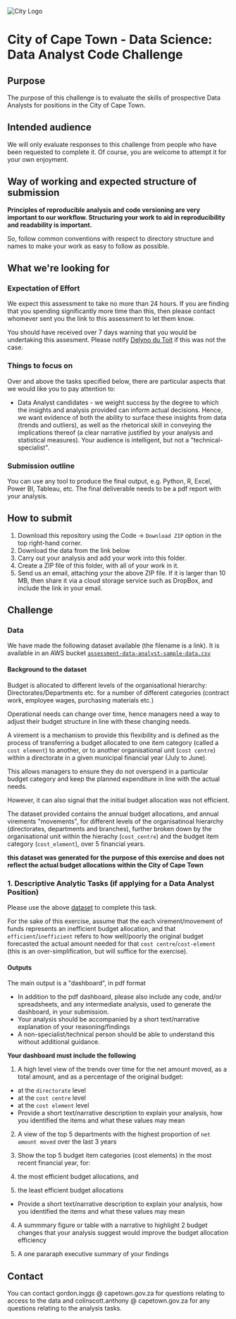 
<img src="img/city_emblem.png" alt="City Logo"/>

# City of Cape Town - Data Science: Data Analyst Code Challenge

## Purpose

The purpose of this challenge is to evaluate the skills of prospective Data Analysts for positions in the City of Cape Town. 

## Intended audience

We will only evaluate responses to this challenge from people who have been requested to complete it. Of course, you are welcome to attempt it for your own enjoyment.

## Way of working and expected structure of submission
**Principles of reproducible analysis and code versioning are very important to our workflow. Structuring your work to aid in reproducibility and readability is important.**

So, follow common conventions with respect to directory structure and names to make your work as easy to follow as possible.

## What we're looking for
### Expectation of Effort
We expect this assessment to take no more than 24 hours. If you are finding that you spending significantly more time than this, then please contact whomever sent you the link to this assessment to let them know.

You should have received over 7 days warning that you would be undertaking this assesment. Please notify [Delyno du Toit](delyno.dutoit@capetown.gov.za) if this was not the case.

### Things to focus on
Over and above the tasks specified below, there are particular aspects that we would like you to pay attention to:

* Data Analyst candidates - we weight success by the degree to which the insights and analysis provided can inform actual decisions. Hence, we want evidence of both the ability to surface these insights from data (trends and outliers), as well as the rhetorical skill in conveying the implications thereof (a clear narrative justified by your analysis and statistical measures). Your audience is intelligent, but not a "technical-specialist".

### Submission outline
You can use any tool to produce the final output, e.g. Python, R, Excel, Power BI, Tableau, etc. The final deliverable needs to be a pdf report with your analysis.

## How to submit
1. Download this repository using the Code -> `Download ZIP` option in the top right-hand corner.
2. Download the data from the link below
3. Carry out your analysis and add your work into this folder.
6. Create a ZIP file of this folder, with all of your work in it.
7. Send us an email, attaching your the above ZIP file. If it is larger than 10 MB, then share it via a cloud storage service such as DropBox, and include the link in your email. 

## Challenge
### Data
We have made the following dataset available (the filename is a link). It is available in an AWS bucket [`assessment-data-analyst-sample-data.csv`](https://cct-budgets-code-challenge-input-data.s3.amazonaws.com/opm.assessment-data-analyst-sample-data.csv)

#### Background to the dataset
Budget is allocated to different levels of the organisational hierarchy: Directorates/Departments etc. for a number of different categories (contract work, employee wages, purchasing materials etc.)

Operational needs can change over time, hence managers need a way to adjust their budget structure in line with these changing needs.

A virement is a mechanism to provide this flexibility and is defined as the process of transferring a budget allocated to one item category (called a `cost element`) to another, or to another organisational unit (`cost centre`) within a directorate in a given municipal financial year (July to June). 

This allows managers to ensure they do not overspend in a particular budget category and keep the planned expenditure in line with the actual needs. 

However, it can also signal that the initial budget allocation was not efficient.

The dataset provided contains the annual budget allocations, and annual virements "movements", for different levels of the organisatinoal hierarchy (directorates, departments and branches), further broken down by the organisational unit  within the hierachy (`cost_centre`) and the budget item category (`cost_element`), over 5 financial years.

**this dataset was generated for the purpose of this exercise and does not reflect the actual budget allocations within the City of Cape Town**

### 1. Descriptive Analytic Tasks (if applying for a Data Analyst Position)
Please use the above [dataset](https://cct-budgets-code-challenge-input-data.s3.amazonaws.com/opm.assessment-data-analyst-sample-data.csv) to complete this task.

For the sake of this exercise, assume that the each virement/movement of funds represents an inefficient budget allocation, and that `efficient`/`inefficient` refers to how well/poorly the original budget forecasted the actual amount needed for that `cost centre`/`cost-element` (this is an over-simplification, but will suffice for the exercise).

#### Outputs
The main output is a "dashboard", in pdf format
* In addition to the pdf dashboard, please also include any code, and/or spreadsheets, and any intermediate analysis, used to generate the dashboard, in your submission.
* Your analysis should be accompanied by a short text/narrative explanation of your reasoning/findings
* A non-specialist/technical person should be able to understand this without additional guidance.

**Your dashboard must include the following** 
1) A high level view of the trends over time for the net amount moved, as a total amount, and as a percentage of the original budget:
  * at the `directorate` level
  * at the `cost centre` level
  * at the `cost element` level
* Provide a short text/narrative description to explain your analysis, how you identified the items and what these values may mean
  
2) A view of the top 5 departments with the highest proportion of `net amount moved` over the last 3 years

3) Show the top 5 budget item categories (cost elements) in the most recent financial year, for:
  1) the most efficient budget allocations, and
  2) the least efficient budget allocations
* Provide a short text/narrative description to explain your analysis, how you identified the items and what these values may mean

4) A summmary figure or table with a narrative to highlight 2 budget changes that your analysis suggest would improve the budget allocation efficiency

5) A one pararaph executive summary of your findings

## Contact
You can contact gordon.inggs @ capetown.gov.za for questions relating to access to the data and colinscott.anthony @ capetown.gov.za for any questions relating to the analysis tasks.
